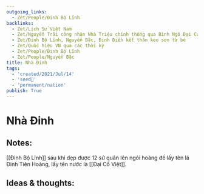 ```yaml
---
outgoing_links:
  - Zet/People/Đinh Bộ Lĩnh
backlinks:
  - Zet/Lịch Sử Việt Nam
  - Zet/Nguyễn Trãi công nhận Nhà Triệu chính thống qua Bình Ngô Đại Cáo
  - Zet/Đinh Bộ Lĩnh, Nguyễn Bặc, Đinh Điền kết thân keo sơn từ bé
  - Zet/Quốc hiệu VN qua các thời kỳ
  - Zet/People/Đinh Bộ Lĩnh
  - Zet/People/Nguyễn Bặc
title: Nhà Đinh
tags:
  - 'created/2021/Jul/14'
  - 'seed🥜'
  - 'permanent/nation'
publish: True
---
```

# Nhà Đinh

## Notes:
[[Đinh Bộ Lĩnh]] sau khi dẹp được 12 sứ quân lên ngôi hoàng đế lấy tên là Đinh Tiên Hoàng, lấy tên nước là [[Đại Cồ Việt]].

## Ideas & thoughts:
